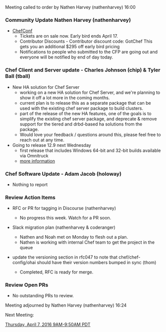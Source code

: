 Meeting called to order by Nathen Harvey (nathenharvey) 16:00

### Community Update Nathen Harvey (nathenharvey)

* [ChefConf](https://chefconf.chef.io)
  * Tickets are on sale now.  Early bird ends April 17.
  * Contributor Discounts - Contributor discount code: GotChef This gets you an additional $295 off early bird pricing
  * Notifications to people who submitted to the CFP are going out and everyone will be notified by end of day today.


### Chef Client and Server update - Charles Johnson (chip) & Tyler Ball (tball)

* New HA solution for Chef Server
  * working on a new HA solution for Chef Server, and we're planning to show it off a lot more in the coming months.
  * current plan is to release this as a separate package that can be used with the existing chef server package to build clusters.
  * part of the release of the new HA features, one of the goals is to simplify the existing chef server package, and deprecate & remove support for the tiered and drbd-based ha solutions from the package.
  * Would love your feedback / questions around this, please feel free to reach out at any time.
* Going to release 12.9 next Wednesday
  * first release that includes Windows 64-bit and 32-bit builds available via Omnitruck
  * [more information](https://discourse.chef.io/t/incoming-updates-to-windows-64-bit-build-availability/7989/2)

### Chef Software Update -  Adam Jacob (holoway)

* Nothing to report

### Review Action Items

* RFC or PR for tagging in Discourse (nathenharvey)
  * No progress this week.  Watch for a PR soon.

* Slack migration plan (nathenharvey & coderanger)
  * Nathen and Noah met on Monday to flesh out a plan.
  * Nathen is working with internal Chef team to get the project in the queue

* update the versioning section in rfc047 to note that chef/chef-config/ohai should have their version numbers bumped in sync (thom)
  * Completed, RFC is ready for merge.

### Review Open PRs

* No outstanding PRs to review.

Meeting adjourned by Nathen Harvey (nathenharvey) 16:24

Next Meeting:

[Thursday, April 7, 2016 9AM-9:50AM PDT](http://everytimezone.com/#2016-4-7,240,cn3)
